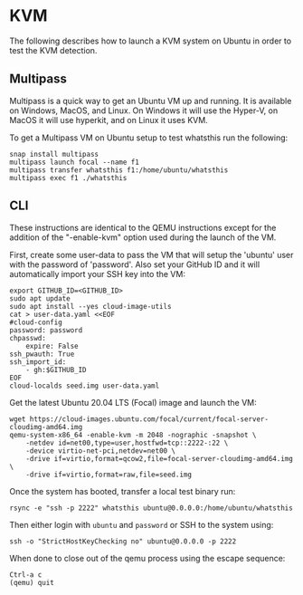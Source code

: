 # KVM

The following describes how to launch a KVM system on Ubuntu in order to test
the KVM detection.

## Multipass

Multipass is a quick way to get an Ubuntu VM up and running. It is available
on Windows, MacOS, and Linux. On Windows it will use the Hyper-V, on
MacOS it will use hyperkit, and on Linux it uses KVM.

To get a Multipass VM on Ubuntu setup to test whatsthis run the following:

```text
snap install multipass
multipass launch focal --name f1
multipass transfer whatsthis f1:/home/ubuntu/whatsthis
multipass exec f1 ./whatsthis
```

## CLI

These instructions are identical to the QEMU instructions except for the
addition of the "-enable-kvm" option used during the launch of the VM.

First, create some user-data to pass the VM that will setup the 'ubuntu' user
with the password of 'password'. Also set your GitHub ID and it will
automatically import your SSH key into the VM:

```shell
export GITHUB_ID=<GITHUB_ID>
sudo apt update
sudo apt install --yes cloud-image-utils
cat > user-data.yaml <<EOF
#cloud-config
password: password
chpasswd:
    expire: False
ssh_pwauth: True
ssh_import_id:
    - gh:$GITHUB_ID
EOF
cloud-localds seed.img user-data.yaml
```

Get the latest Ubuntu 20.04 LTS (Focal) image and launch the VM:

```shell
wget https://cloud-images.ubuntu.com/focal/current/focal-server-cloudimg-amd64.img
qemu-system-x86_64 -enable-kvm -m 2048 -nographic -snapshot \
    -netdev id=net00,type=user,hostfwd=tcp::2222-:22 \
    -device virtio-net-pci,netdev=net00 \
    -drive if=virtio,format=qcow2,file=focal-server-cloudimg-amd64.img \
    -drive if=virtio,format=raw,file=seed.img
```

Once the system has booted, transfer a local test binary run:

```shell
rsync -e "ssh -p 2222" whatsthis ubuntu@0.0.0.0:/home/ubuntu/whatsthis
```

Then either login with `ubuntu` and `password` or SSH to the system using:

```shell
ssh -o "StrictHostKeyChecking no" ubuntu@0.0.0.0 -p 2222
```

When done to close out of the qemu process using the escape sequence:

```shell
Ctrl-a c
(qemu) quit
```
